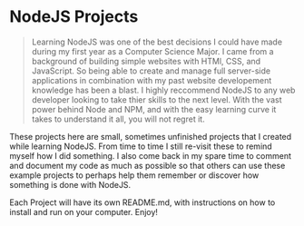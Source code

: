 # NodeJS Projects

> Learning NodeJS was one of the best decisions I could have made during my first year as a Computer Science Major.
I came from a background of building simple websites with HTMl, CSS, and JavaScript. So being able to create and manage full server-side
applications in combination with my past website developement knowledge has been a blast. I highly reccommend NodeJS to any web 
developer looking to take thier skills to the next level. With the vast power behind Node and NPM, and with the easy learning curve 
it takes to understand it all, you will not regret it.

These projects here are small, sometimes unfinished projects that I created while learning NodeJS. From time to time I still re-visit
 these to remind myself how I did something. I also come back in my spare time to comment and document my code as much as possible 
 so that others can use these example projects to perhaps help them remember or discover how something is done with NodeJS.
 
 Each Project will have its own README.md, with instructions on how to install and run on your computer. Enjoy!
